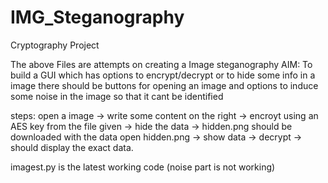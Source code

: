 # IMG_Steganography
Cryptography Project

The above Files are attempts on creating a Image steganography 
AIM:
To build a GUI which has options to encrypt/decrypt or to hide some info in a image 
there should be buttons for opening an image and options to induce some noise in the image so that it cant be identified

steps:
open a image -> write some content on the right -> encroyt using an AES key from the file given -> hide the data -> hidden.png should be downloaded with the data
open hidden.png -> show data -> decrypt -> should display the exact data.

imagest.py is the latest working code (noise part is not working)
